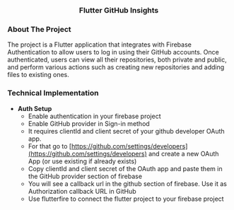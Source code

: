 <br />
<div align="center">
<!--   <a href="https://github.com/othneildrew/Best-README-Template">
    <img src="images/logo.png" alt="Logo" width="80" height="80">
  </a> -->

  <h3 align="center">Flutter GitHub Insights</h3>
</div>

### About The Project

The project is a Flutter application that integrates with Firebase Authentication to allow users to log in using their GitHub accounts. Once authenticated, users can view all their repositories, both private and public, and perform various actions such as creating new repositories and adding files to existing ones.

### Technical Implementation

* **Auth Setup**
  * Enable authentication in your firebase project
  * Enable GitHub provider in Sign-in method
  * It requires clientId and client secret of your github developer OAuth app.
  * For that go to [https://github.com/settings/developers](https://github.com/settings/developers) and create a new OAuth App (or use existing if already exists)
  * Copy clientId and client secret of the OAuth app and paste them in the GitHub provider section of firebase
  * You will see a callback url in the github section of firebase. Use it as Authorization callback URL in GitHub
  * Use flutterfire to connect the flutter project to your firebase project
